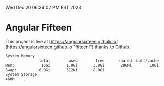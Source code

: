 Wed Dec 20 06:34:02 PM EST 2023

# Angular Fifteen


This project is live at [https://angularsixteen.github.io](https://angularsixteen.github.io "fifteen!") thanks to Github.

```bash
System Memory
               total        used        free      shared  buff/cache   available
Mem:            15Gi       1.9Gi       3.8Gi       296Mi        10Gi        13Gi
Swap:          8.0Gi       512Ki       8.0Gi
System Storage
460M	.
